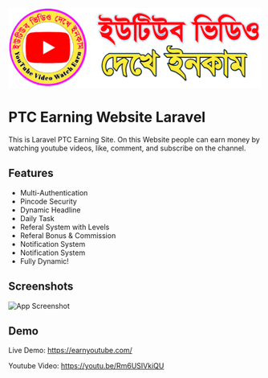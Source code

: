 
![Logo](public/img/logo-min.png)

    
# PTC Earning Website Laravel

This is Laravel PTC Earning Site. On this Website people
can earn money by watching youtube videos, like, comment,
and subscribe on the channel.
## Features

- Multi-Authentication
- Pincode Security
- Dynamic Headline
- Daily Task
- Referal System with Levels
- Referal Bonus & Commission
- Notification System
- Notification System
- Fully Dynamic!

  
## Screenshots

![App Screenshot](public/img/screenshot.gif)

  
## Demo

Live Demo: https://earnyoutube.com/

Youtube Video: https://youtu.be/Rm6USIVkiQU